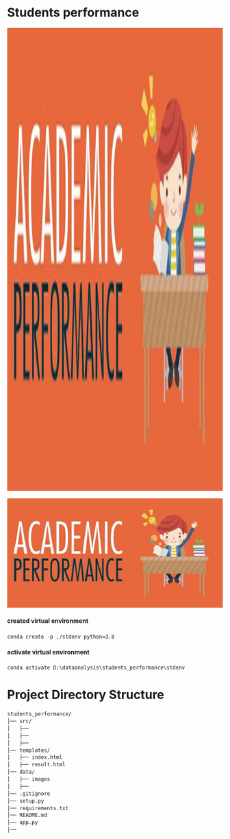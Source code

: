# Students performance
<img src="data/images/unnamed.jpg" alt="Sample Image" width="1920" height="1080">


![](data/images/unnamed.jpg)
#### created virtual environment
`conda create -p ./stdenv python=3.8`
#### activate virtual environment 
`conda activate D:\dataanalysis\students_performance\stdenv`

# Project Directory Structure

```bash
students_performance/
│── src/
│   ├── 
│   ├── 
│   ├── 
│── templates/
│   ├── index.html
│   ├── result.html
│── data/
│   ├── images
│   ├── 
│── .gitignore
│── setup.py
│── requirements.txt
│── README.md
│── app.py
│── 
```